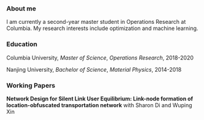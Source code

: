 ### About me

I am currently a second-year master student in Operations Research at Columbia. My research interests include optimization and machine learning.

### Education

Columbia University, _Master of Science_, _Operations Research_, 2018-2020

Nanjing University, _Bachelor of Science_, _Material Physics_, 2014-2018

### Working Papers

**Network Design for Silent Link User Equilibrium: Link-node formation of
location-obfuscated transportation network** with Sharon Di and Wuping Xin



